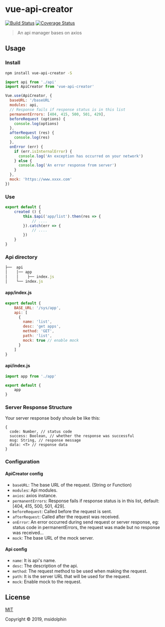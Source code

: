 # vue-api-creator

[![Build Status](https://travis-ci.org/msidolphin/vue-api-creator.svg?branch=master)](https://travis-ci.org/msidolphin/vue-api-creator)
[![Coverage Status](https://coveralls.io/repos/github/msidolphin/vue-api-creator/badge.svg?branch=master)](https://coveralls.io/github/msidolphin/vue-api-creator?branch=master)

> An api manager bases on axios

## Usage

### Install

```bash
npm install vue-api-creator -S
```

```js
import api from './api'
import ApiCreator from 'vue-api-creator'

Vue.use(ApiCreator, {
  baseURL: '/baseURL'
  modules: api,
  // Response fails if response status is in this list
  permanentErrors: [404, 415, 500, 501, 429],
  beforeRequest (options) {
    console.log(options)
  },
  afterRequest (res) {
    console.log(res)
  },
  onError (err) {
    if (err.isInternalError) {
      console.log('An exception has occurred on your network')
    } else {
      console.log('An error response from server')
    }
  },
  mock: 'https://www.xxxx.com'
})
```

### Use
```js
export default {
    created () {
        this.$api('app/list').then(res => {
            // ....
        }).catch(err => {
            // ....
        })
    }
}
```

### Api directory

```js
├──  api
│    │── app
│    │    ├── index.js
│    └── index.js   
```

#### app/index.js
```js
export default {
    BASE_URL: '/sys/app',
    api: [
      {
        name: 'list',
        desc: 'get apps',
        method: 'GET',
        path: 'list',
        mock: true // enable mock
      }
    ]
}
```

#### api/index.js
```js
import app from './app'

export default {
    app
}
```

### Server Response Structure

Your server response body shoule be like this:

```
{
  code: Number, // status code
  success: Boolean, // whether the response was successful 
  msg: String, // response message
  data: <T> // response data
}
```

### Configuration

#### ApiCreator config

* `baseURL`: The base URL of the request. (String or Function)
* `modules`: Api modules.
* `axios`: axios instance.
* `permanentErrors`: Response fails if response status is in this list, default: [404, 415, 500, 501, 429].
* `beforeRequest`: Called before the request is sent.
* `afterRequest`: Called after the request was received.
* `onError`: An error occurred during send request or server response, eg: status code in permanentErrors, the request was made but no response was received...
* `mock`: The base URL of the mock server.

#### Api config

* `name`: It is api's name.
* `desc`: The description of the api.
* `method`: The request method to be used when making the request.
* `path`: It is the server URL that will be used for the request.
* `mock`: Enable mock to the request.

## License
[MIT](http://opensource.org/licenses/MIT)

Copyright © 2019, msidolphin

